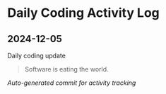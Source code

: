 # Daily Coding Activity Log

## 2024-12-05

Daily coding update

> Software is eating the world.

*Auto-generated commit for activity tracking*
